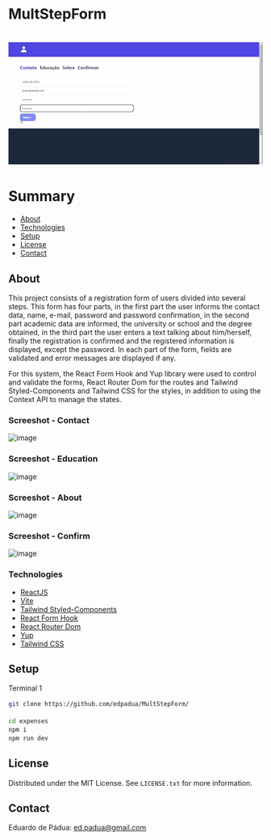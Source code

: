# MultStepForm

<h1>
    <a href="http://mult-step-form-nbzz.vercel.app"><img src="https://github.com/edpadua/MultStepForm/blob/main/public/multstepform-capture.gif"></a>
</h1>

# Summary

- [About](#about)
- [Technologies](#technologies)
- [Setup](#setup)
- [License](#license)
- [Contact](#contact)
 
## About

This project consists of a registration form
of users divided into several steps. This form has four parts, in the first part the user informs the contact data, name, e-mail, password and password confirmation, in the second part academic data are informed, the university or school and the degree obtained, in the third part the user enters a text talking about him/herself, finally the registration is confirmed and the registered information is displayed, except the password. In each part of the form, fields are validated and error messages are displayed if any.

For this system, the React Form Hook and Yup library were used to control and validate the forms, React Router Dom for the routes and Tailwind Styled-Components and Tailwind CSS for the styles, in addition to using the Context API to manage the states.

### Screeshot - Contact

![image](https://github.com/edpadua/MultStepForm/assets/4975360/e07f9409-5c01-49d0-ac43-a513c072ce7d)


### Screeshot - Education

![image](https://github.com/edpadua/MultStepForm/assets/4975360/d6794fa3-8a30-4f61-9204-c0efe85f7b60)


### Screeshot - About

![image](https://github.com/edpadua/MultStepForm/assets/4975360/106d0ebe-d056-428f-bbec-8c1162741c58)

### Screeshot - Confirm

![image](https://github.com/edpadua/MultStepForm/assets/4975360/cabd5544-b5b3-4270-9f76-65ab5b29ac95)


### Technologies

- [ReactJS](https://reactjs.org)
- [Vite](https://vitejs.dev/guide/)
- [Tailwind Styled-Components](https://www.npmjs.com/package/tailwind-styled-components)
- [React Form Hook](https://www.react-hook-form.com)
- [React Router Dom](https://www.npmjs.com/package/react-router-dom)
- [Yup](https://www.npmjs.com/package/yup)
- [Tailwind CSS](https://tailwindcss.com/)

## Setup

Terminal 1 

```bash
git clone https://github.com/edpadua/MultStepForm/

cd expenses
npm i
npm run dev
```

## License

Distributed under the MIT License. See `LICENSE.txt` for more information.


## Contact

Eduardo de Pádua: ed.padua@gmail.com

